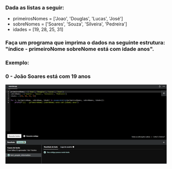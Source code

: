 ### Dada as listas a seguir:
* primeirosNomes = ['Joao', 'Douglas', 'Lucas', 'José']
* sobreNomes = ['Soares', 'Souza', 'Silveira', 'Pedreira']
* idades = [19, 28, 25, 31]

### Faça um programa que imprima o dados na seguinte estrutura: "índice - primeiroNome sobreNome está com idade anos".

### Exemplo:

### 0 - João Soares está com 19 anos

![Exercicio 9](<../evidencias/Sprint 3 Ex9.png>)
